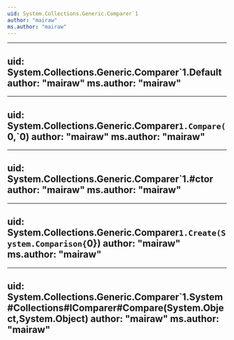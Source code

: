 ```yaml
---
uid: System.Collections.Generic.Comparer`1
author: "mairaw"
ms.author: "mairaw"
---
```


---
uid: System.Collections.Generic.Comparer`1.Default
author: "mairaw"
ms.author: "mairaw"
---

---
uid: System.Collections.Generic.Comparer`1.Compare(`0,`0)
author: "mairaw"
ms.author: "mairaw"
---

---
uid: System.Collections.Generic.Comparer`1.#ctor
author: "mairaw"
ms.author: "mairaw"
---

---
uid: System.Collections.Generic.Comparer`1.Create(System.Comparison{`0})
author: "mairaw"
ms.author: "mairaw"
---

---
uid: System.Collections.Generic.Comparer`1.System#Collections#IComparer#Compare(System.Object,System.Object)
author: "mairaw"
ms.author: "mairaw"
---

